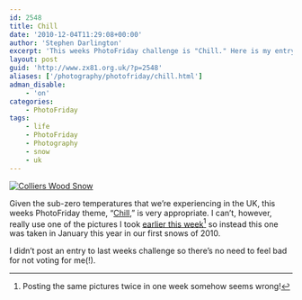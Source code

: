 ```yaml
---
id: 2548
title: Chill
date: '2010-12-04T11:29:08+00:00'
author: 'Stephen Darlington'
excerpt: 'This weeks PhotoFriday challenge is "Chill." Here is my entry.'
layout: post
guid: 'http://www.zx81.org.uk/?p=2548'
aliases: ['/photography/photofriday/chill.html']
adman_disable:
    - 'on'
categories:
    - PhotoFriday
tags:
    - life
    - PhotoFriday
    - Photography
    - snow
    - uk
---
```


[![Colliers Wood Snow](https://i0.wp.com/farm5.staticflickr.com/4068/4251564090_c14a11e37c.jpg?resize=500%2C334)](http://www.flickr.com/photos/stephendarlington/4251564090/ "Colliers Wood Snow by stephendarlington, on Flickr")

Given the sub-zero temperatures that we’re experiencing in the UK, this weeks PhotoFriday theme, “[Chill](http://www.photofriday.com/archives/challenge/001038.php),” is very appropriate. I can’t, however, really use one of the pictures I took [earlier this week](http://www.zx81.org.uk/photography/early-snow.html)[^1] so instead this one was taken in January this year in our first snows of 2010.

I didn’t post an entry to last weeks challenge so there’s no need to feel bad for not voting for me(!).
[^1]: Posting the same pictures twice in one week somehow seems wrong!
